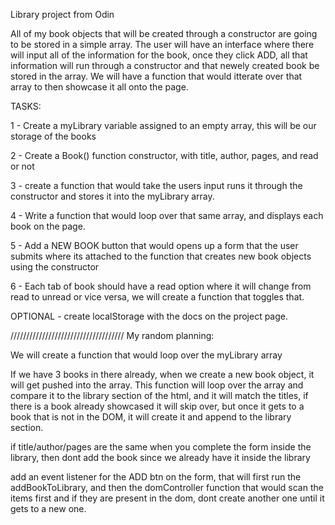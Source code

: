 Library project from Odin

All of my book objects that will be created through a constructor are going to be stored in a simple array. The user will have an interface where there will input all of the information for the book, once they click ADD, all that information will run through a constructor and that newely created book be stored in the array. We will have a function that would itterate over that array to then showcase it all onto the page. 


TASKS:

1 - Create a myLibrary variable assigned to an empty array, this will be our storage of the books

2 - Create a Book() function constructor, with title, author, pages, and read or not

3 - create a function that would take the users input runs it through the constructor and stores it into the myLibrary array.

4 - Write a function that would loop over that same array, and displays each book on the page. 

5 - Add a NEW BOOK button that would opens up a form that the user submits where its attached to the function that creates new book objects using the constructor

6 - Each tab of book should have a read option where it will change from read to unread or vice versa, we will create a function that toggles that. 




OPTIONAL - create localStorage with the docs on the project page.


////////////////////////////////////
My random planning:

We will create a function that would loop over the myLibrary array

If we have 3 books in there already, when we create a new book object, it will get pushed into the array. This function will loop over the array and compare it to the library section of the html, and it will match the titles, if there is a book already showcased it will skip over, but once it gets to a book that is not in the DOM, it will create it and append to the library section. 

if title/author/pages are the same when you complete the form inside the library, then dont add the book since we already have it inside the library


add an event listener for the ADD btn on the form, that will first run the addBookToLibrary, and then the domController function that would scan the items first and if they are present in the dom, dont create another one until it gets to a new one. 





